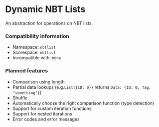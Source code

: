 # Dynamic NBT Lists
An abstraction for operations on NBT lists.

### Compatibility information
- Namespace: `nbtlist`
- Scorespace: `nbtlist`
- Incompatible with: `none`

### Planned features
- Comparison using length
- Partial data lookups (e.g.`List[{ID: 0}}` returns `Data: {ID: 0, Tag: "something"}`)
- Shuffle
- Automatically choose the right comparison function (type detection)
- Support for custom iteration functions
- Support for nested iterations
- Error codes and error messages
